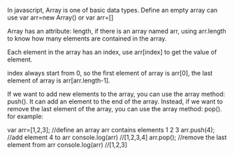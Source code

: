 In javascript, Array is one of basic data types. Define an empty array can use var arr=new Array() or var arr=[]

Array has an attribute: length, if there is an array named arr, using arr.length to know how many elements are contained in the array.

Each element in the array has an index, use arr[index] to get the value of element.

index always start from 0, so the first element of array is arr[0], the last element of array is arr[arr.length-1].

If we want to add new elements to the array, you can use the array method: push(). It can add an element to the end of the array. Instead, if we want to remove the last element of the array, you can use the array method: pop(). for example:

var arr=[1,2,3];     //define an array arr contains elements 1 2 3
arr.push(4);         //add element 4 to arr
console.log(arr)     //[1,2,3,4]
arr.pop();           //remove the last element from arr
console.log(arr)     //[1,2,3]
